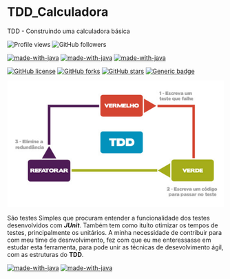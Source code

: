 # TDD_Calculadora
 TDD - Construindo uma calculadora básica

![Profile views](https://visitor-badge.glitch.me/badge?page_id=edufelizardo1.visitor-TDD_Calculadora)
![GitHub followers](https://img.shields.io/github/followers/edufelizardo1?style=social)
<!-- ![Profile views](https://gpvc.arturio.dev/edufelizardo1) -->
[![made-with-java](https://img.shields.io/badge/Language-Java-1f425f.svg)](https://www.oracle.com/br/java/technologies/javase-jdk8-doc-downloads.html)
[![made-with-java](https://img.shields.io/badge/framework-JUnit-1f425f.svg)](https://junit.org/junit4/)
[![made-with-java](https://img.shields.io/badge/ide-Intellij-1f425f.svg)](https://www.jetbrains.com/)
<!-- ![Profile views](https://gpvc.arturio.dev/edufelizardo1) -->
[![GitHub license](https://img.shields.io/github/license/edufelizardo1/Cucumber_Locadora)](https://github.com/edufelizardo1/TDD_Calculadora/blob/main/LICENSE)
[![GitHub forks](https://img.shields.io/github/forks/edufelizardo1/Cucumber_Locadora)](https://github.com/edufelizardo1/TDD_Calculadora/network)
[![GitHub stars](https://img.shields.io/github/stars/edufelizardo1/Cucumber_Locadora)](https://github.com/edufelizardo1/TDD_Calculadora/stargazers)
[![Generic badge](https://img.shields.io/static/v1?label=build&message=success&color=<COLOR>)]()

![alt text](https://github.com/edufelizardo1/TesteUnitariosJUnitLocadora/blob/main/src/main/resources/img/TDD_1.jpg?raw=true)

São testes Simples que procuram entender a funcionalidade dos testes desenvolvidos com ***JUnit***. Também tem como ituíto otimizar
os tempos de testes, principalmente os unitários. A minha necessidade de contribuir para com meu time de desnvolvimento,
fez com que eu me enteressasse em estudar esta ferramenta, para pode unir as técnicas de desevolvimento ágil, com as estruturas do **TDD**.

[![made-with-java](https://img.shields.io/badge/Contact-Linkedin-428df5.svg)](https://www.linkedin.com/in/eduardo-felizardo-c%C3%A2ndido-28b16122)
[![made-with-java](https://img.shields.io/badge/Contact-gmail-f54281.svg)](edufelizardo1@gmail.com)